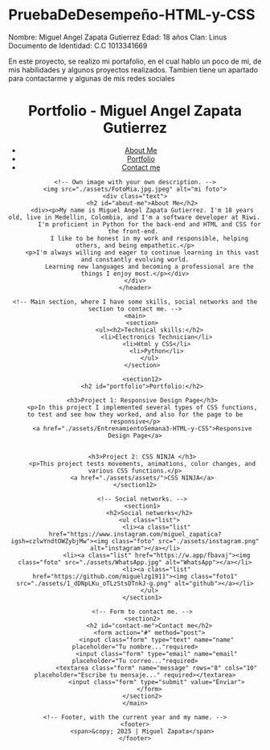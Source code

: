# PruebaDeDesempeño-HTML-y-CSS

Nombre: Miguel Angel Zapata Gutierrez
Edad: 18 años
Clan: Linus
Documento de Identidad: C.C 1013341669

En este proyecto, se realizo mi portafolio, en el cual hablo un poco de mi, de mis habilidades y algunos proyectos realizados. Tambien tiene un apartado para contactarme y algunas de mis redes sociales

<!-- This indicates that it is an HTML 5 file. -->
<!DOCTYPE html>
<html lang="en">
<head>
    <meta charset="UTF-8">
    <meta name="viewport" content="width=device-width, initial-scale=1.0">
    <title>Portfolio</title>
    <link rel="stylesheet" href="./styles.css">
</head>
<body>
    <!-- Project Header section, contains main title and menu. -->
    <header>
    <div class="title">
        <h1>Portfolio - Miguel Angel Zapata Gutierrez</h1>
        <nav>
            <ul>
                <li><a href="#about-me">About Me</a></li>
                <li><a href="#portfolio">Portfolio</a></li>
                <li><a href="#contact-me">Contact me</a></li>
            </ul>
        </nav>
    </div>

    <!-- Own image with your own description. -->
    <img src="./assets/FotoMia.jpg.jpeg" alt="mi foto">
    <div class="text">
        <h2 id="about-me">About Me</h2>
        <div><p>My name is Miguel Angel Zapata Gutierrez. I'm 18 years old, live in Medellin, Colombia, and I'm a software developer at Riwi. 
            I'm proficient in Python for the back-end and HTML and CSS for the front-end. 
            I like to be honest in my work and responsible, helping others, and being empathetic.</p>
        <p>I'm always willing and eager to continue learning in this vast and constantly evolving world.
            Learning new languages ​and becoming a professional are the things I enjoy most.</p></div>
    </div>
    </header>

    <!-- Main section, where I have some skills, social networks and the section to contact me. -->
    <main>
        <section>
            <ul><h2>Technical skills:</h2>
                <li>Electronics Technician</li>
                <li>Html y CSS</li>
                <li>Python</li>
            </ul>
        </section>

        <section12>
        <h2 id="portfolio">Portfolio:</h2>

        <h3>Project 1: Responsive Design Page</h3>
        <p>In this project I implemented several types of CSS functions, to test and see how they worked, and also for the page to be responsive</p>
        <a href="./assets/EntrenamientoSemana3-HTML-y-CSS">Responsive Design Page</a>
        

        <h3>Project 2: CSS NINJA </h3>
        <p>This project tests movements, animations, color changes, and various CSS functions.</p>
        <a href="./assets/assets/">CSS NINJA</a>
    </section12>

        <!-- Social networks. -->
        <section1>
            <h2>Social networks</h2>
            <ul class="list">
                <li><a class="list" href="https://www.instagram.com/miguel_zapatica?igsh=czlwYndtOWZybjMw"><img class="foto" src="./assets/instagram.png" alt="instagram"></a></li>
                <li><a class="list" href="https://w.app/fbavaj"><img class="foto" src="./assets/WhatsApp.jpg" alt="WhatsApp"></a></li>
                <li><a class="list" href="https://github.com/miguelzg1911"><img class="foto1" src="./assets/1_dDNpLKu_oTLzStsDTnkJ-g.png" alt="github"></a></li>
            </ul>
        </section1>

        <!-- Form to contact me. -->
        <section2>
            <h2 id="contact-me">Contact me</h2>
            <form action="#" method="post">
                <input class="form" type="text" name="name" placeholder="Tu nombre..."required>
                <input class="form" type="email" name="email" placeholder="Tu correo..."required>
                <textarea class="form" name="message" rows="8" cols="10" placeholder="Escribe tu mensaje..." required></textarea>
                <input class="form" type="submit" value="Enviar">
            </form>
        </section2>
    </main>

    <!-- Footer, with the current year and my name. -->
    <footer>
        <span>&copy; 2025 | Miguel Zapata</span>
    </footer>
</body>
</html>
